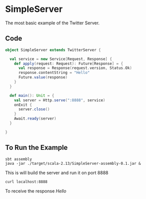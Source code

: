 # SimpleServer

The most basic example of the Twitter Server.

## Code

```scala
object SimpleServer extends TwitterServer {

  val service = new Service[Request, Response] {
    def apply(request: Request): Future[Response] = {
      val response = Response(request.version, Status.Ok)
      response.contentString = "Hello"
      Future.value(response)
    }
  }

  def main(): Unit = {
    val server = Http.serve(":8888", service)
    onExit {
      server.close()
    }
    Await.ready(server)
  }

}
```

## To Run the Example
```shell
sbt assembly
java -jar ./target/scala-2.13/SimpleServer-assembly-0.1.jar &
 ```

This is will build the server and run it on port 8888

```shell
curl localhost:8888
```

To receive the response _Hello_
